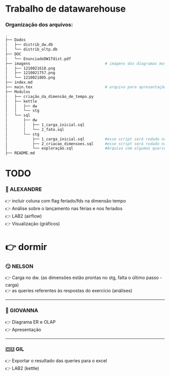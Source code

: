 # Trabalho de datawarehouse

### Organização dos arquivos:
```sh
.
├── Dados
│   ├── distrib_dw.db
│   └── distrib_oltp.db
├── DOC
│   └── EnunciadoDW1Tdist.pdf
├── imagens                                 # imagens dos diagramas mostrados nas aulas
│   ├── 1210021618.png
│   ├── 1210021757.png
│   └── 1210021805.png
├── index.md
├── main.tex                                # arquivo para apresentação em LaTeX
├── Modulos
│   ├── criação_da_dimensão_de_tempo.py
│   ├── kettle
│   │   ├── dw
│   │   └── stg
│   └── sql
│       ├── dw
│       │   ├── 1_carga_inicial.sql
│       │   └── 2_fato.sql
│       └── stg 
│           ├── 1_carga_inicial.sql         #esse script será rodado no banco OLTP
│           ├── 2_criacao_dimensoes.sql     #esse script será rodado no banco STG
│           └── exploração.sql              #Arquivo com algumas queries para "análise expliratória"
├── README.md
```

# TODO

### :robot: ALEXANDRE
:point_right: incluir coluna com flag feriado/fds na dimensão tempo  
:point_right: Análise sobre o lançamento nas férias e nos feriados  
:point_right: LAB2 (airflow)  
:point_right: Visualização (gráficos)  
# :point_right: dormir

### :smirk: NELSON
:point_right: Carga no dw. (as dimensões estão prontas no stg,
falta o último passo - carga)  
:point_right: as queries referentes às respostas do exercício (análises)  

---

### :woman: GIOVANNA
:point_right: Diagrama ER e OLAP  
:point_right: Apresentação  

---

### :cuba: GIL
:point_right: Exportar o resultado das queries para o excel  
:point_right: LAB2 (kettle)  
